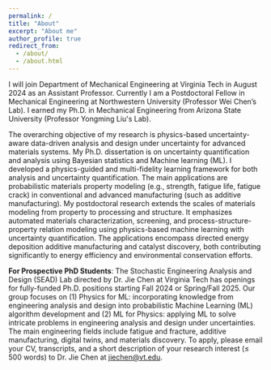 ```yaml
---
permalink: /
title: "About"
excerpt: "About me"
author_profile: true
redirect_from: 
  - /about/
  - /about.html
---
```


I will join Department of Mechanical Engineering at Virginia Tech in August 2024 as an Assistant Professor. Currently I am a Postdoctoral Fellow in Mechanical Engineering at Northwestern University (Professor Wei Chen’s Lab). I earned my Ph.D. in Mechanical Engineering from Arizona State University (Professor Yongming Liu's Lab). 

The overarching objective of my research is physics-based uncertainty-aware data-driven analysis and design under uncertainty for advanced materials systems. My Ph.D. dissertation is on uncertainty quantification and analysis using Bayesian statistics and Machine learning (ML). I developed a physics-guided and multi-fidelity learning framework for both analysis and uncertainty quantification. The main applications are probabilistic materials property modeling (e.g., strength, fatigue life, fatigue crack) in conventional and advanced manufacturing (such as additive manufacturing). My postdoctoral research extends the scales of materials modeling from property to processing and structure. It emphasizes automated materials characterization, screening, and process-structure-property relation modeling using physics-based machine learning with uncertainty quantification. The applications encompass directed energy deposition additive manufacturing and catalyst discovery, both contributing significantly to energy efficiency and environmental conservation efforts.

**For Prospective PhD Students**: The Stochastic Engineering Analysis and Design (SEAD) Lab directed by Dr. Jie Chen at Virginia Tech has openings for fully-funded Ph.D. positions starting Fall 2024 or Spring/Fall 2025. 
Our group focuses on (1) Physics for ML: incorporating knowledge from engineering analysis and design into probabilistic Machine Learning (ML) algorithm development and (2) ML for Physics: applying ML to solve intricate problems in engineering analysis and design under uncertainties. The main engineering fields include fatigue and fracture, additive manufacturing, digital twins, and materials discovery. 
To apply, please email your CV, transcripts, and a short description of your research interest (≤ 500 words) to Dr. Jie Chen at jiechen@vt.edu. 
